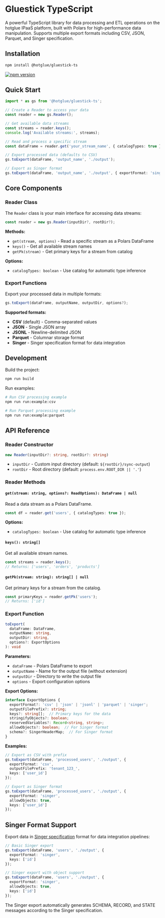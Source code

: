# Gluestick TypeScript

A powerful TypeScript library for data processing and ETL operations on the hotglue IPaaS platform, built with Polars for high-performance data manipulation. Supports multiple export formats including CSV, JSON, Parquet, and Singer specification.

## Installation

```bash
npm install @hotglue/gluestick-ts
```

[![npm version](https://badge.fury.io/js/@hotglue%2Fgluestick-ts.svg)](https://www.npmjs.com/package/@hotglue/gluestick-ts)

## Quick Start

```typescript
import * as gs from '@hotglue/gluestick-ts';

// Create a Reader to access your data
const reader = new gs.Reader();

// Get available data streams
const streams = reader.keys();
console.log('Available streams:', streams);

// Read and process a specific stream
const dataFrame = reader.get('your_stream_name', { catalogTypes: true });

// Export processed data (defaults to CSV)
gs.toExport(dataFrame, 'output_name', './output');

// Export as Singer format
gs.toExport(dataFrame, 'output_name', './output', { exportFormat: 'singer' });
```

## Core Components

### Reader Class

The `Reader` class is your main interface for accessing data streams:

```typescript
const reader = new gs.Reader(inputDir?, rootDir?);
```

**Methods:**
- `get(stream, options)` - Read a specific stream as a Polars DataFrame
- `keys()` - Get all available stream names
- `getPk(stream)` - Get primary keys for a stream from catalog

**Options:**
- `catalogTypes: boolean` - Use catalog for automatic type inference

### Export Functions

Export your processed data in multiple formats:

```typescript
gs.toExport(dataFrame, outputName, outputDir, options?);
```

**Supported formats:**
- **CSV** (default) - Comma-separated values
- **JSON** - Single JSON array
- **JSONL** - Newline-delimited JSON
- **Parquet** - Columnar storage format
- **Singer** - Singer specification format for data integration

## Development

Build the project:

```bash
npm run build
```

Run examples:

```bash
# Run CSV processing example
npm run run:example:csv

# Run Parquet processing example  
npm run run:example:parquet
```

## API Reference

### Reader Constructor

```typescript
new Reader(inputDir?: string, rootDir?: string)
```

- `inputDir` - Custom input directory (default: `${rootDir}/sync-output`)
- `rootDir` - Root directory (default: `process.env.ROOT_DIR || '.'`)

### Reader Methods

#### `get(stream: string, options?: ReadOptions): DataFrame | null`

Read a data stream as a Polars DataFrame.

```typescript
const df = reader.get('users', { catalogTypes: true });
```

**Options:**
- `catalogTypes: boolean` - Use catalog for automatic type inference

#### `keys(): string[]`

Get all available stream names.

```typescript
const streams = reader.keys();
// Returns: ['users', 'orders', 'products']
```

#### `getPk(stream: string): string[] | null`

Get primary keys for a stream from the catalog.

```typescript
const primaryKeys = reader.getPk('users');
// Returns: ['id']
```

### Export Function

```typescript
toExport(
  dataFrame: DataFrame,
  outputName: string,
  outputDir: string,
  options?: ExportOptions
): void
```

**Parameters:**
- `dataFrame` - Polars DataFrame to export
- `outputName` - Name for the output file (without extension)
- `outputDir` - Directory to write the output file
- `options` - Export configuration options

**Export Options:**
```typescript
interface ExportOptions {
  exportFormat?: 'csv' | 'json' | 'jsonl' | 'parquet' | 'singer';
  outputFilePrefix?: string;
  keys?: string[];  // Primary keys for the data
  stringifyObjects?: boolean;
  reservedVariables?: Record<string, string>;
  allowObjects?: boolean;  // For Singer format
  schema?: SingerHeaderMap;  // For Singer format
}
```

**Examples:**
```typescript
// Export as CSV with prefix
gs.toExport(dataFrame, 'processed_users', './output', {
  exportFormat: 'csv',
  outputFilePrefix: 'tenant_123_',
  keys: ['user_id']
});

// Export as Singer format
gs.toExport(dataFrame, 'processed_users', './output', {
  exportFormat: 'singer',
  allowObjects: true,
  keys: ['user_id']
});
```

## Singer Format Support

Export data in [Singer specification](https://hub.meltano.com/singer/spec) format for data integration pipelines:

```typescript
// Basic Singer export
gs.toExport(dataFrame, 'users', './output', {
  exportFormat: 'singer',
  keys: ['id']
});

// Singer export with object support
gs.toExport(dataFrame, 'users', './output', {
  exportFormat: 'singer',
  allowObjects: true,
  keys: ['id']
});
```

The Singer export automatically generates SCHEMA, RECORD, and STATE messages according to the Singer specification.
